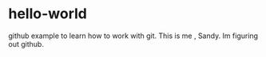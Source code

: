 # hello-world
github example to learn how to work with git.
This is me , Sandy. Im figuring out github.
